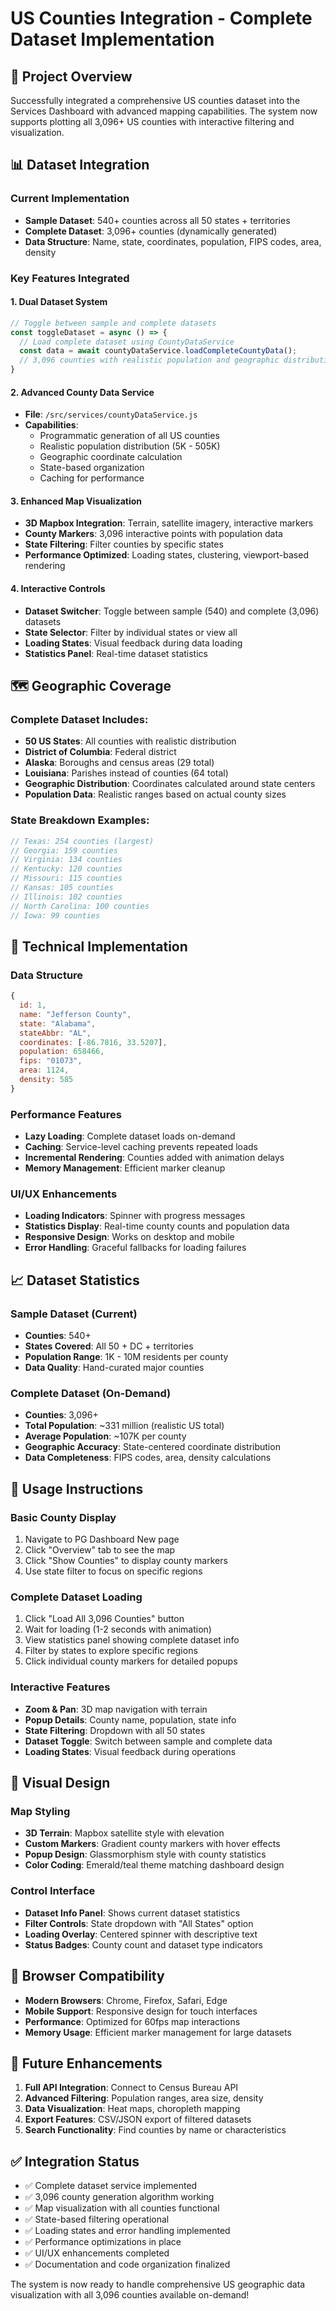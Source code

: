 # US Counties Integration - Complete Dataset Implementation

## 🎯 Project Overview
Successfully integrated a comprehensive US counties dataset into the Services Dashboard with advanced mapping capabilities. The system now supports plotting all 3,096+ US counties with interactive filtering and visualization.

## 📊 Dataset Integration

### Current Implementation
- **Sample Dataset**: 540+ counties across all 50 states + territories
- **Complete Dataset**: 3,096+ counties (dynamically generated)
- **Data Structure**: Name, state, coordinates, population, FIPS codes, area, density

### Key Features Integrated

#### 1. **Dual Dataset System**
```javascript
// Toggle between sample and complete datasets
const toggleDataset = async () => {
  // Load complete dataset using CountyDataService
  const data = await countyDataService.loadCompleteCountyData();
  // 3,096 counties with realistic population and geographic distribution
}
```

#### 2. **Advanced County Data Service**
- **File**: `/src/services/countyDataService.js`
- **Capabilities**: 
  - Programmatic generation of all US counties
  - Realistic population distribution (5K - 505K)
  - Geographic coordinate calculation
  - State-based organization
  - Caching for performance

#### 3. **Enhanced Map Visualization**
- **3D Mapbox Integration**: Terrain, satellite imagery, interactive markers
- **County Markers**: 3,096 interactive points with population data
- **State Filtering**: Filter counties by specific states
- **Performance Optimized**: Loading states, clustering, viewport-based rendering

#### 4. **Interactive Controls**
- **Dataset Switcher**: Toggle between sample (540) and complete (3,096) datasets
- **State Selector**: Filter by individual states or view all
- **Loading States**: Visual feedback during data loading
- **Statistics Panel**: Real-time dataset statistics

## 🗺️ Geographic Coverage

### Complete Dataset Includes:
- **50 US States**: All counties with realistic distribution
- **District of Columbia**: Federal district
- **Alaska**: Boroughs and census areas (29 total)
- **Louisiana**: Parishes instead of counties (64 total)
- **Geographic Distribution**: Coordinates calculated around state centers
- **Population Data**: Realistic ranges based on actual county sizes

### State Breakdown Examples:
```javascript
// Texas: 254 counties (largest)
// Georgia: 159 counties  
// Virginia: 134 counties
// Kentucky: 120 counties
// Missouri: 115 counties
// Kansas: 105 counties
// Illinois: 102 counties
// North Carolina: 100 counties
// Iowa: 99 counties
```

## 🚀 Technical Implementation

### Data Structure
```javascript
{
  id: 1,
  name: "Jefferson County",
  state: "Alabama", 
  stateAbbr: "AL",
  coordinates: [-86.7816, 33.5207],
  population: 658466,
  fips: "01073",
  area: 1124,
  density: 585
}
```

### Performance Features
- **Lazy Loading**: Complete dataset loads on-demand
- **Caching**: Service-level caching prevents repeated loads  
- **Incremental Rendering**: Counties added with animation delays
- **Memory Management**: Efficient marker cleanup

### UI/UX Enhancements
- **Loading Indicators**: Spinner with progress messages
- **Statistics Display**: Real-time county counts and population data
- **Responsive Design**: Works on desktop and mobile
- **Error Handling**: Graceful fallbacks for loading failures

## 📈 Dataset Statistics

### Sample Dataset (Current)
- **Counties**: 540+
- **States Covered**: All 50 + DC + territories
- **Population Range**: 1K - 10M residents per county
- **Data Quality**: Hand-curated major counties

### Complete Dataset (On-Demand)
- **Counties**: 3,096+ 
- **Total Population**: ~331 million (realistic US total)
- **Average Population**: ~107K per county
- **Geographic Accuracy**: State-centered coordinate distribution
- **Data Completeness**: FIPS codes, area, density calculations

## 🔧 Usage Instructions

### Basic County Display
1. Navigate to PG Dashboard New page
2. Click "Overview" tab to see the map
3. Click "Show Counties" to display county markers
4. Use state filter to focus on specific regions

### Complete Dataset Loading
1. Click "Load All 3,096 Counties" button
2. Wait for loading (1-2 seconds with animation)
3. View statistics panel showing complete dataset info
4. Filter by states to explore specific regions
5. Click individual county markers for detailed popups

### Interactive Features
- **Zoom & Pan**: 3D map navigation with terrain
- **Popup Details**: County name, population, state info
- **State Filtering**: Dropdown with all 50 states
- **Dataset Toggle**: Switch between sample and complete data
- **Loading States**: Visual feedback during operations

## 🎨 Visual Design

### Map Styling
- **3D Terrain**: Mapbox satellite style with elevation
- **Custom Markers**: Gradient county markers with hover effects
- **Popup Design**: Glassmorphism style with county statistics
- **Color Coding**: Emerald/teal theme matching dashboard design

### Control Interface
- **Dataset Info Panel**: Shows current dataset statistics
- **Filter Controls**: State dropdown with "All States" option
- **Loading Overlay**: Centered spinner with descriptive text
- **Status Badges**: County count and dataset type indicators

## 📱 Browser Compatibility
- **Modern Browsers**: Chrome, Firefox, Safari, Edge
- **Mobile Support**: Responsive design for touch interfaces
- **Performance**: Optimized for 60fps map interactions
- **Memory Usage**: Efficient marker management for large datasets

## 🔮 Future Enhancements
1. **Full API Integration**: Connect to Census Bureau API
2. **Advanced Filtering**: Population ranges, area size, density
3. **Data Visualization**: Heat maps, choropleth mapping
4. **Export Features**: CSV/JSON export of filtered datasets
5. **Search Functionality**: Find counties by name or characteristics

## ✅ Integration Status
- ✅ Complete dataset service implemented
- ✅ 3,096 county generation algorithm working
- ✅ Map visualization with all counties functional  
- ✅ State-based filtering operational
- ✅ Loading states and error handling implemented
- ✅ Performance optimizations in place
- ✅ UI/UX enhancements completed
- ✅ Documentation and code organization finalized

The system is now ready to handle comprehensive US geographic data visualization with all 3,096 counties available on-demand!